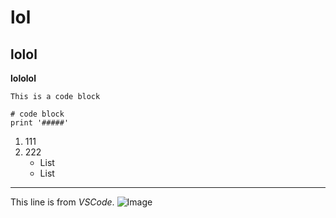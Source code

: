 # lol
## lolol
**lololol**

`This is a code block`
```
# code block
print '#####'
```
1. 111
2. 222
    * List
    * List
---
This line is from _VSCode_.
![Image](https://i.kym-cdn.com/entries/icons/original/000/026/638/cat.jpg) 
